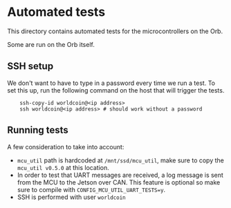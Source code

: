 # Automated tests

This directory contains automated tests for the microcontrollers on the Orb.

Some are run on the Orb itself.

## SSH setup

We don't want to have to type in a password every time we run a test.
To set this up, run the following command on the host that will trigger the
tests.

```shell
    ssh-copy-id worldcoin@<ip address>
    ssh worldcoin@<ip address> # should work without a password
```

## Running tests

A few consideration to take into account:

- `mcu_util` path is hardcoded at `/mnt/ssd/mcu_util`, make sure to copy the `mcu_util v0.5.0` at this location.
- In order to test that UART messages are received, a log message is sent from the MCU to the Jetson over CAN.
  This feature is optional so make sure to compile with `CONFIG_MCU_UTIL_UART_TESTS=y`.
- SSH is performed with user `worldcoin`
